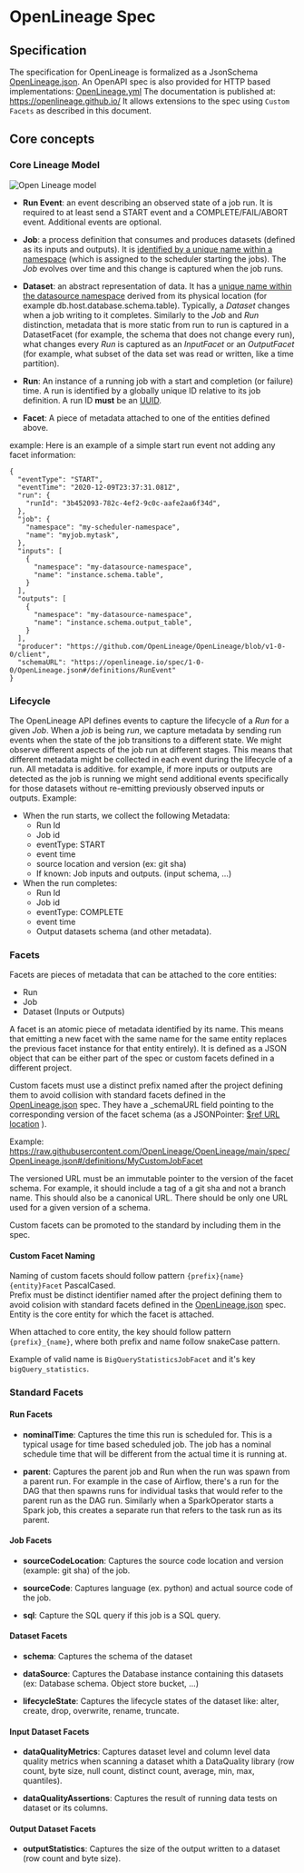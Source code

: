 <!-- SPDX-License-Identifier: Apache-2.0 -->

# OpenLineage Spec

## Specification

The specification for OpenLineage is formalized as a JsonSchema [OpenLineage.json](OpenLineage.json).
An OpenAPI spec is also provided for HTTP based implementations: [OpenLineage.yml](OpenLineage.yml)
The documentation is published at: https://openlineage.github.io/
It allows extensions to the spec using `Custom Facets` as described in this document.

## Core concepts

### Core Lineage Model

![Open Lineage model](OpenLineageModel.svg)

- **Run Event**: an event describing an observed state of a job run. It is required to at least send a START event and a COMPLETE/FAIL/ABORT event. Additional events are optional.

- **Job**: a process definition that consumes and produces datasets (defined as its inputs and outputs). It is [identified by a unique name within a namespace](Naming.md#Jobs) (which is assigned to the scheduler starting the jobs). The *Job* evolves over time and this change is captured when the job runs.

- **Dataset**: an abstract representation of data. It has a [unique name within the datasource namespace](Naming.md#Datasets) derived from its physical location (for example db.host.database.schema.table). Typically, a *Dataset* changes when a job writing to it completes. Similarly to the *Job* and *Run* distinction, metadata that is more static from run to run is captured in a DatasetFacet (for example, the schema that does not change every run), what changes every *Run* is captured as an *InputFacet* or an *OutputFacet* (for example, what subset of the data set was read or written, like a time partition).

- **Run**: An instance of a running job with a start and completion (or failure) time. A run is identified by a globally unique ID relative to its job definition. A run ID **must** be an [UUID](https://datatracker.ietf.org/doc/html/rfc4122).

- **Facet**: A piece of metadata attached to one of the entities defined above.

example:
Here is an example of a simple start run event not adding any facet information:
```
{
  "eventType": "START",
  "eventTime": "2020-12-09T23:37:31.081Z",
  "run": {
    "runId": "3b452093-782c-4ef2-9c0c-aafe2aa6f34d",
  },
  "job": {
    "namespace": "my-scheduler-namespace",
    "name": "myjob.mytask",
  },
  "inputs": [
    {
      "namespace": "my-datasource-namespace",
      "name": "instance.schema.table",
    }
  ],
  "outputs": [
    {
      "namespace": "my-datasource-namespace",
      "name": "instance.schema.output_table",
    }
  ],
  "producer": "https://github.com/OpenLineage/OpenLineage/blob/v1-0-0/client",
  "schemaURL": "https://openlineage.io/spec/1-0-0/OpenLineage.json#/definitions/RunEvent"
}
```

### Lifecycle

The OpenLineage API defines events to capture the lifecycle of a *Run* for a given *Job*.
When a *job* is being *run*, we capture metadata by sending run events when the state of the job transitions to a different state.
We might observe different aspects of the job run at different stages. This means that different metadata might be collected in each event during the lifecycle of a run.
All metadata is additive. for example, if more inputs or outputs are detected as the job is running we might send additional events specifically for those datasets without re-emitting previously observed inputs or outputs.
Example:
 - When the run starts, we collect the following Metadata:
    - Run Id
    - Job id
    - eventType: START
    - event time
    - source location and version (ex: git sha)
    - If known: Job inputs and outputs. (input schema, ...)
 - When the run completes:
    - Run Id
    - Job id
    - eventType: COMPLETE
    - event time
    - Output datasets schema (and other metadata).

### Facets

Facets are pieces of metadata that can be attached to the core entities:
- Run
- Job
- Dataset (Inputs or Outputs)

A facet is an atomic piece of metadata identified by its name. This means that emitting a new facet with the same name for the same entity replaces the previous facet instance for that entity entirely). It is defined as a JSON object that can be either part of the spec or custom facets defined in a different project.


Custom facets must use a distinct prefix named after the project defining them to avoid collision with standard facets defined in the [OpenLineage.json](OpenLineage.json) spec.
They have a \_schemaURL field pointing to the corresponding version of the facet schema (as a JSONPointer: [$ref URL location](https://swagger.io/docs/specification/using-ref/) ).

Example: https://raw.githubusercontent.com/OpenLineage/OpenLineage/main/spec/OpenLineage.json#/definitions/MyCustomJobFacet

The versioned URL must be an immutable pointer to the version of the facet schema. For example, it should include a tag of a git sha and not a branch name. This should also be a canonical URL. There should be only one URL used for a given version of a schema.

Custom facets can be promoted to the standard by including them in the spec.

#### Custom Facet Naming

Naming of custom facets should follow pattern `{prefix}{name}{entity}Facet` PascalCased.  
Prefix must be distinct identifier named after the project defining them to avoid colision with standard facets defined in the [OpenLineage.json](OpenLineage.json) spec.
Entity is the core entity for which the facet is attached.

When attached to core entity, the key should follow pattern `{prefix}_{name}`, where both prefix and name follow snakeCase pattern. 

Example of valid name is `BigQueryStatisticsJobFacet` and it's key `bigQuery_statistics`.

### Standard Facets

#### Run Facets

- **nominalTime**: Captures the time this run is scheduled for. This is a typical usage for time based scheduled job. The job has a nominal schedule time that will be different from the actual time it is running at.

- **parent**: Captures the parent job and Run when the run was spawn from a parent run. For example in the case of Airflow, there's a run for the DAG that then spawns runs for individual tasks that would refer to the parent run as the DAG run. Similarly when a SparkOperator starts a Spark job, this creates a separate run that refers to the task run as its parent.

#### Job Facets

- **sourceCodeLocation**: Captures the source code location and version (example: git sha) of the job.

- **sourceCode**: Captures language (ex. python) and actual source code of the job.

- **sql**: Capture the SQL query if this job is a SQL query.

#### Dataset Facets

- **schema**: Captures the schema of the dataset

- **dataSource**: Captures the Database instance containing this datasets (ex: Database schema. Object store bucket, ...)

- **lifecycleState**: Captures the lifecycle states of the dataset like: alter, create, drop, overwrite, rename, truncate.

#### Input Dataset Facets

- **dataQualityMetrics**: Captures dataset level and column level data quality metrics when scanning a dataset whith a DataQuality library (row count, byte size, null count, distinct count, average, min, max, quantiles).

- **dataQualityAssertions**: Captures the result of running data tests on dataset or its columns.

#### Output Dataset Facets
- **outputStatistics**: Captures the size of the output written to a dataset (row count and byte size).

